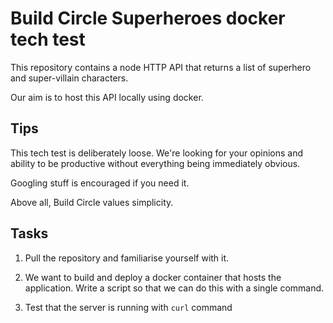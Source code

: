 # Build Circle Superheroes docker tech test

This repository contains a node HTTP API that returns a list of superhero and super-villain characters. 

Our aim is to host this API locally using docker.

## Tips

This tech test is deliberately loose. We're looking for your opinions and ability to be productive without everything being immediately obvious. 

Googling stuff is encouraged if you need it.

Above all, Build Circle values simplicity.

## Tasks

1. Pull the repository and familiarise yourself with it.

2. We want to build and deploy a docker container that hosts the application. Write a script so that we can do this with a single command.

3. Test that the server is running with `curl` command